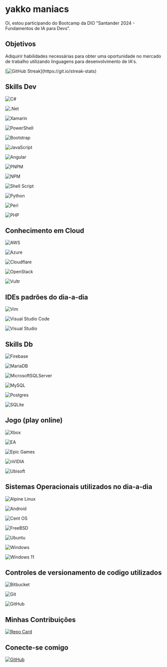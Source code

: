 
# yakko maniacs

Oi, estou participando do Bootcamp da DIO "Santander 2024 - Fundamentos de IA para Devs".

## Objetivos

Adiquirir habilidades necessárias para obter uma oportunidade no mercado de trabalho utilizando linguagens para desenvolvimento de IA's.

[![GitHub Streak]([https://streak-stats.demolab.com/?user=owmyr&theme=tokyonight&background=000&border=CF9FFF&dates=FFF](https://streak-stats.demolab.com/?user=yakkobr&theme=tokyonight&background=000&border=CF9FFF&dates=FFF))](https://git.io/streak-stats)

## Skills Dev

![C#](https://img.shields.io/badge/C%23-000?style=for-the-badge&logo=c-sharp&logoColor=823085) 

![.Net](https://img.shields.io/badge/.NET-5C2D91?style=for-the-badge&logo=.net&logoColor=white)

![Xamarin](https://img.shields.io/badge/Xamarin-3199DC?style=for-the-badge&logo=xamarin&logoColor=white)

![PowerShell](https://img.shields.io/badge/PowerShell-%235391FE.svg?style=for-the-badge&logo=powershell&logoColor=white)

![Bootstrap](https://img.shields.io/badge/bootstrap-%238511FA.svg?style=for-the-badge&logo=bootstrap&logoColor=white)

![JavaScript](https://img.shields.io/badge/javascript-%23323330.svg?style=for-the-badge&logo=javascript&logoColor=%23F7DF1E)

![Angular](https://img.shields.io/badge/angular-%23DD0031.svg?style=for-the-badge&logo=angular&logoColor=white)

![PNPM](https://img.shields.io/badge/pnpm-%234a4a4a.svg?style=for-the-badge&logo=pnpm&logoColor=f69220)

![NPM](https://img.shields.io/badge/NPM-%23CB3837.svg?style=for-the-badge&logo=npm&logoColor=white)

![Shell Script](https://img.shields.io/badge/shell_script-%23121011.svg?style=for-the-badge&logo=gnu-bash&logoColor=white)

![Python](https://img.shields.io/badge/python-3670A0?style=for-the-badge&logo=python&logoColor=ffdd54)

![Perl](https://img.shields.io/badge/perl-%2339457E.svg?style=for-the-badge&logo=perl&logoColor=white)

![PHP](https://img.shields.io/badge/php-%23777BB4.svg?style=for-the-badge&logo=php&logoColor=white)

## Conhecimento em Cloud
![AWS](https://img.shields.io/badge/AWS-%23FF9900.svg?style=for-the-badge&logo=amazon-aws&logoColor=white)

![Azure](https://img.shields.io/badge/azure-%230072C6.svg?style=for-the-badge&logo=microsoftazure&logoColor=white)

![Cloudflare](https://img.shields.io/badge/Cloudflare-F38020?style=for-the-badge&logo=Cloudflare&logoColor=white)

![OpenStack](https://img.shields.io/badge/Openstack-%23f01742.svg?style=for-the-badge&logo=openstack&logoColor=white)

![Vultr](https://img.shields.io/badge/Vultr-007BFC.svg?style=for-the-badge&logo=vultr)

## IDEs padrões do dia-a-dia
![Vim](https://img.shields.io/badge/VIM-%2311AB00.svg?style=for-the-badge&logo=vim&logoColor=white)

![Visual Studio Code](https://img.shields.io/badge/Visual%20Studio%20Code-0078d7.svg?style=for-the-badge&logo=visual-studio-code&logoColor=white)

![Visual Studio](https://img.shields.io/badge/Visual%20Studio-5C2D91.svg?style=for-the-badge&logo=visual-studio&logoColor=white)


## Skills Db
![Firebase](https://img.shields.io/badge/firebase-a08021?style=for-the-badge&logo=firebase&logoColor=ffcd34)

![MariaDB](https://img.shields.io/badge/MariaDB-003545?style=for-the-badge&logo=mariadb&logoColor=white)

![MicrosoftSQLServer](https://img.shields.io/badge/Microsoft%20SQL%20Server-CC2927?style=for-the-badge&logo=microsoft%20sql%20server&logoColor=white)

![MySQL](https://img.shields.io/badge/mysql-4479A1.svg?style=for-the-badge&logo=mysql&logoColor=white)

![Postgres](https://img.shields.io/badge/postgres-%23316192.svg?style=for-the-badge&logo=postgresql&logoColor=white)

![SQLite](https://img.shields.io/badge/sqlite-%2307405e.svg?style=for-the-badge&logo=sqlite&logoColor=white)

## Jogo (play online)
![Xbox](https://img.shields.io/badge/xbox-%23107C10.svg?style=for-the-badge&logo=xbox&logoColor=white)

![EA](https://img.shields.io/badge/ea-%23000000.svg?style=for-the-badge&logo=ea&logoColor=white)

![Epic Games](https://img.shields.io/badge/epicgames-%23313131.svg?style=for-the-badge&logo=epicgames&logoColor=white)

![nVIDIA](https://img.shields.io/badge/nVIDIA-%2376B900.svg?style=for-the-badge&logo=nVIDIA&logoColor=white)

![Ubisoft](https://img.shields.io/badge/Ubisoft-%23F5F5F5.svg?style=for-the-badge&logo=Ubisoft&logoColor=black)

## Sistemas Operacionais utilizados no dia-a-dia
![Alpine Linux](https://img.shields.io/badge/Alpine_Linux-%230D597F.svg?style=for-the-badge&logo=alpine-linux&logoColor=white)

![Android](https://img.shields.io/badge/Android-3DDC84?style=for-the-badge&logo=android&logoColor=white)

![Cent OS](https://img.shields.io/badge/cent%20os-002260?style=for-the-badge&logo=centos&logoColor=F0F0F0)

![FreeBSD](https://img.shields.io/badge/-FreeBSD-%23870000?style=for-the-badge&logo=freebsd&logoColor=white)

![Ubuntu](https://img.shields.io/badge/Ubuntu-E95420?style=for-the-badge&logo=ubuntu&logoColor=white)

![Windows](https://img.shields.io/badge/Windows-0078D6?style=for-the-badge&logo=windows&logoColor=white)

![Windows 11](https://img.shields.io/badge/Windows%2011-%230079d5.svg?style=for-the-badge&logo=Windows%2011&logoColor=white)


## Controles de versionamento de codigo utilizados
![Bitbucket](https://img.shields.io/badge/bitbucket-%230047B3.svg?style=for-the-badge&logo=bitbucket&logoColor=white)

![Git](https://img.shields.io/badge/git-%23F05033.svg?style=for-the-badge&logo=git&logoColor=white)

![GitHub](https://img.shields.io/badge/github-%23121011.svg?style=for-the-badge&logo=github&logoColor=white)


## Minhas Contribuições

[![Repo Card](https://github-readme-stats.vercel.app/api/pin/?username=yakkobr&repo=dio-lab-open-source&bg_color=000&border_color=CF9FFF&show_icons=true&icon_color=FFF&title_color=CF9FFF&text_color=FFF)](https://github.com/yakkobr/dio-lab-open-source)


## Conecte-se comigo

[![GitHub](https://img.shields.io/badge/GitHub-000?style=for-the-badge&logo=github&logoColor=fff)](https://github.com/yakkobr) 
